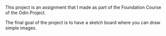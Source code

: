 This project is an assignment that I made as part of the Foundation Course of the Odin Project.

The final goal of the project is to have a sketch board where you can draw simple images.